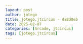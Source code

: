```yaml
---
layout: post
author: jotego
title: jotego.jtcircus - da8d0eb
date: 2025-02-07
categories: [Arcade, jtcircus]
tags: [jotego.jtcircus]
---
```


